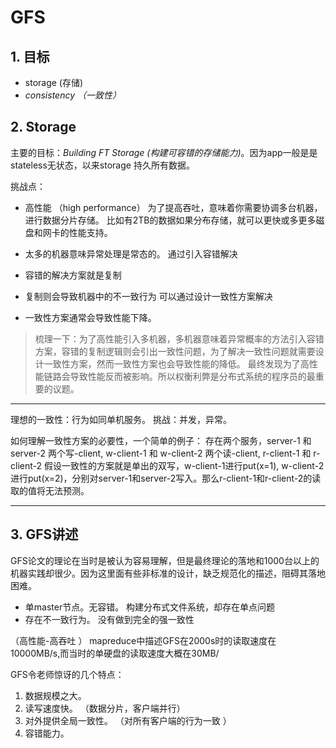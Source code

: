 # GFS
## 1. 目标
* storage (存储)
* _consistency （一致性）_ 


## 2. Storage
主要的目标：_Building FT Storage (构建可容错的存储能力)_。因为app一般是是stateless无状态，以来storage 持久所有数据。

挑战点：
* 高性能 （high performance）
为了提高吞吐，意味着你需要协调多台机器，进行数据分片存储。
比如有2TB的数据如果分布存储，就可以更快或多更多磁盘和网卡的性能支持。

* 太多的机器意味异常处理是常态的。 
通过引入容错解决

* 容错的解决方案就是复制

* 复制则会导致机器中的不一致行为
可以通过设计一致性方案解决

* 一致性方案通常会导致性能下降。

> 梳理一下：为了高性能引入多机器，多机器意味着异常概率的方法引入容错方案，容错的复制逻辑则会引出一致性问题，为了解决一致性问题就需要设计一致性方案，然而一致性方案也会导致性能的降低。
最终发现为了高性能链路会导致性能反而被影响。所以权衡利弊是分布式系统的程序员的最重要的议题。

******
理想的一致性：行为如同单机服务。
挑战：并发，异常。

如何理解一致性方案的必要性，一个简单的例子：
存在两个服务，server-1 和 server-2
两个写-client, w-client-1 和 w-client-2
两个读-client, r-client-1 和 r-client-2
假设一致性的方案就是单出的双写，w-client-1进行put(x=1), w-client-2进行put(x=2)，分别对server-1和server-2写入。那么r-client-1和r-client-2的读取的值将无法预测。

****
## 3. GFS讲述
GFS论文的理论在当时是被认为容易理解，但是最终理论的落地和1000台以上的机器实践却很少。因为这里面有些非标准的设计，缺乏规范化的描述，阻碍其落地困难。
* 单master节点。无容错。
构建分布式文件系统，却存在单点问题 
* 存在不一致行为。
没有做到完全的强一致性 

（高性能-高吞吐 ）
mapreduce中描述GFS在2000s时的读取速度在10000MB/s,而当时的单硬盘的读取速度大概在30MB/ 

GFS令老师惊讶的几个特点：
1. 数据规模之大。 
2. 读写速度快。 （数据分片，客户端并行）
3. 对外提供全局一致性。 （对所有客户端的行为一致 ）
4. 容错能力。 






